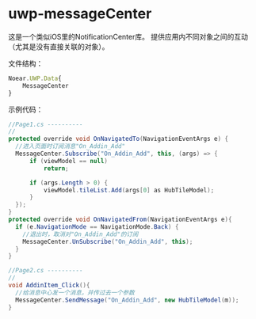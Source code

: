 # uwp-messageCenter

这是一个类似iOS里的NotificationCenter库。
提供应用内不同对象之间的互动（尤其是没有直接关联的对象）。

文件结构：
```javascript
Noear.UWP.Data{
    MessageCenter
}
```

示例代码：
```java
//Page1.cs ----------
//
protected override void OnNavigatedTo(NavigationEventArgs e) {
  //进入页面时订阅消息"On_Addin_Add"
  MessageCenter.Subscribe("On_Addin_Add", this, (args) => { 
      if (viewModel == null)
          return;

      if (args.Length > 0) {
          viewModel.tileList.Add(args[0] as HubTileModel);
      }
  });
}
protected override void OnNavigatedFrom(NavigationEventArgs e){
  if (e.NavigationMode == NavigationMode.Back) {
    //退出时，取消对"On_Addin_Add"的订阅
    MessageCenter.UnSubscribe("On_Addin_Add", this); 
  }
}

//Page2.cs ----------
//
void AddinItem_Click(){
  //给消息中心发一个消息，并传过去一个参数
  MessageCenter.SendMessage("On_Addin_Add", new HubTileModel(m));
}

```
